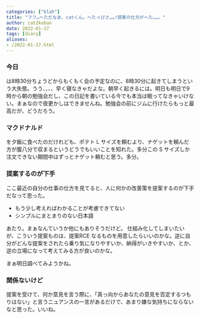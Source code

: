 ```yaml
---
categories: ["blah"]
title: "フフ…へただなあ、catくん。へたっぴさ……!提案の仕方がへた……。"
author: cat2koban
date: 2022-01-17
tags: [diary]
aliases:
- /2022-01-17.html
---
```


### 今日

は8時30分ちょうどからもくもく会の予定なのに、8時30分に起きてしまうという大失態。うう、、、、早く寝なきゃだよな。朝早く起きるには。明日も明日で9時から朝の勉強会だし、この日記を書いている今でも本当は眠ってなきゃいけない。まぁなので夜更かしはできませんね。勉強会の前にジムに行けたらもっと最高だが、どうだろう。

### マクドナルド

を夕飯に食べたのだけれども、ポテト L サイズを頼むより、ナゲットを頼んだ方が腹八分で収まるというどうでもいいことを知れた。多分この S サイズしか注文できない期間中はずっとナゲット頼むと思う。多分。

### 提案するのが下手

ここ最近の自分の仕事の仕方を見てると、人に何かの改善策を提案するのが下手だなって思った。

- もう少し考えればわかることが考慮できてない
- シンプルにまとまりのない日本語

あたり。まぁなんていうか他にもありそうだけど。
仕組み化してしまいたいが、こういう提案ものは、提案RCE なるものを用意したらいいのかな。逆に自分がどんな提案をされたら乗り気になりやすいか、納得がいきやすいか、とか、逆の立場になって考えてみる方が良いのかな。

まぁ明日調べてみようかね。

### 関係ないけど

提案を受けて、何か意見を言う際に、「真っ向からあなたの意見を否定するつもりはない」と言うニュアンスの一言があるだけで、あまり嫌な気持ちにならないなと思った。いいね。
